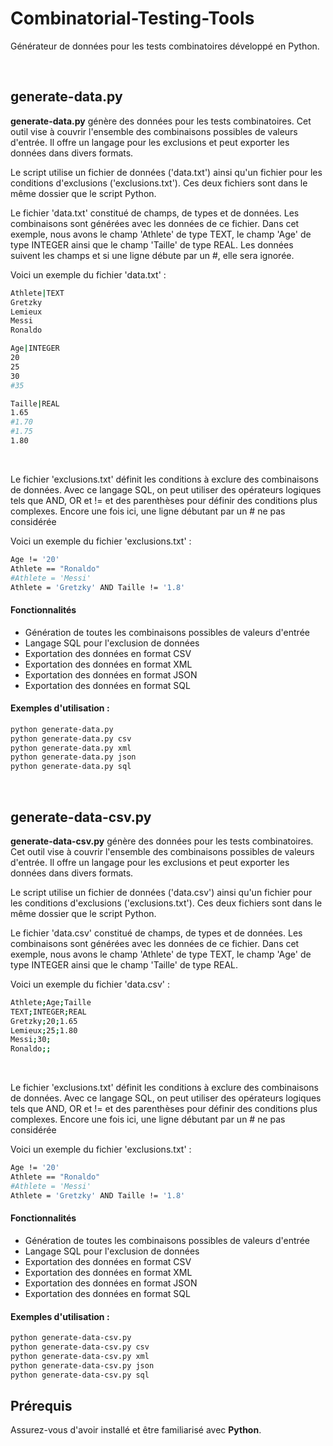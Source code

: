 # Combinatorial-Testing-Tools
Générateur de données pour les tests combinatoires développé en Python.

&nbsp;&nbsp;&nbsp;&nbsp;


## generate-data.py
**generate-data.py** génère des données pour les tests combinatoires. Cet outil vise à couvrir l'ensemble des combinaisons possibles de valeurs d'entrée. Il offre un langage pour les exclusions et peut exporter les données dans divers formats.

Le script utilise un fichier de données ('data.txt') ainsi qu'un fichier pour les conditions d'exclusions ('exclusions.txt').
Ces deux fichiers sont dans le même dossier que le script Python.

Le fichier 'data.txt' constitué de champs, de types et de données. Les combinaisons sont générées avec les données de ce fichier.
Dans cet exemple, nous avons le champ 'Athlete' de type TEXT, le champ 'Age' de type INTEGER ainsi que le champ 'Taille' de type REAL.
Les données suivent les champs et si une ligne débute par un #, elle sera ignorée.


Voici un exemple du fichier 'data.txt' :
```sh
Athlete|TEXT
Gretzky
Lemieux
Messi
Ronaldo

Age|INTEGER
20
25
30
#35

Taille|REAL
1.65
#1.70
#1.75
1.80
```

&nbsp;

Le fichier 'exclusions.txt' définit les conditions à exclure des combinaisons de données.
Avec ce langage SQL, on peut utiliser des opérateurs logiques tels que AND, OR et != et des parenthèses pour définir des conditions plus complexes.
Encore une fois ici, une ligne débutant par un # ne pas considérée


Voici un exemple du fichier 'exclusions.txt' :
```sh
Age != '20'
Athlete == "Ronaldo"
#Athlete = 'Messi'
Athlete = 'Gretzky' AND Taille != '1.8'
```

#### Fonctionnalités
- Génération de toutes les combinaisons possibles de valeurs d'entrée
- Langage SQL pour l'exclusion de données
- Exportation des données en format CSV
- Exportation des données en format XML
- Exportation des données en format JSON
- Exportation des données en format SQL


#### Exemples d'utilisation :
```sh
python generate-data.py
python generate-data.py csv
python generate-data.py xml
python generate-data.py json
python generate-data.py sql
```
&nbsp;&nbsp;&nbsp;&nbsp;

## generate-data-csv.py
**generate-data-csv.py** génère des données pour les tests combinatoires. Cet outil vise à couvrir l'ensemble des combinaisons possibles de valeurs d'entrée. Il offre un langage pour les exclusions et peut exporter les données dans divers formats.

Le script utilise un fichier de données ('data.csv') ainsi qu'un fichier pour les conditions d'exclusions ('exclusions.txt').
Ces deux fichiers sont dans le même dossier que le script Python.

Le fichier 'data.csv' constitué de champs, de types et de données. Les combinaisons sont générées avec les données de ce fichier.
Dans cet exemple, nous avons le champ 'Athlete' de type TEXT, le champ 'Age' de type INTEGER ainsi que le champ 'Taille' de type REAL.


Voici un exemple du fichier 'data.csv' :
```sh
Athlete;Age;Taille
TEXT;INTEGER;REAL
Gretzky;20;1.65
Lemieux;25;1.80
Messi;30;
Ronaldo;;
```

&nbsp;

Le fichier 'exclusions.txt' définit les conditions à exclure des combinaisons de données.
Avec ce langage SQL, on peut utiliser des opérateurs logiques tels que AND, OR et != et des parenthèses pour définir des conditions plus complexes.
Encore une fois ici, une ligne débutant par un # ne pas considérée


Voici un exemple du fichier 'exclusions.txt' :
```sh
Age != '20'
Athlete == "Ronaldo"
#Athlete = 'Messi'
Athlete = 'Gretzky' AND Taille != '1.8'
```

#### Fonctionnalités
- Génération de toutes les combinaisons possibles de valeurs d'entrée
- Langage SQL pour l'exclusion de données
- Exportation des données en format CSV
- Exportation des données en format XML
- Exportation des données en format JSON
- Exportation des données en format SQL


#### Exemples d'utilisation :
```sh
python generate-data-csv.py
python generate-data-csv.py csv
python generate-data-csv.py xml
python generate-data-csv.py json
python generate-data-csv.py sql
```

## Prérequis
Assurez-vous d'avoir installé et être familiarisé avec **Python**.
